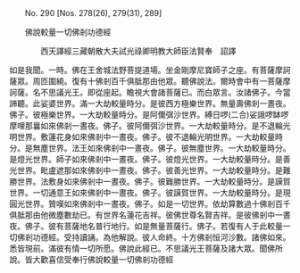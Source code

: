 ﻿　　No. 290 [Nos. 278(26), 279(31), 289]

　　佛說較量一切佛剎功德經



　　　　西天譯經三藏朝散大夫試光祿卿明教大師臣法賢奉　詔譯


如是我聞。一時。佛在王舍城法野菩提道場。坐金剛摩尼寶師子之座。有菩薩摩訶薩眾。周匝圍繞。復有十佛剎百千俱胝那由他眾。聽佛說法。爾時會中有一菩薩摩訶薩。名不思議光王。即從座起。瞻視大會諸菩薩已。而白眾言。汝諸佛子。今當諦聽。此娑婆世界。滿一大劫較量時分。是彼西方極樂世界。無量壽佛剎一晝夜。佛子。彼極樂世界。一大劫較量時分。是阿儞弭沙世界。縛日啰(二合)娑誐啰缽啰摩哩那曩如來佛剎一晝夜。佛子。彼阿儞弭沙世界。一大劫較量時分。是不退輪光明世界。敷蓮花身如來佛剎中一晝夜。佛子。彼不退輪光明世界。一大劫較量時分。是無塵世界。法王如來佛剎中一晝夜。佛子。彼無塵世界。一大劫較量時分。是燈光世界。師子如來佛剎中一晝夜。佛子。彼燈光世界。一大劫較量時分。是善光世界。毗盧遮那如來佛剎中一晝夜。佛子。彼善光世界。一大劫較量時分。是難勝世界。法敷身如來佛剎中一晝夜。佛子。彼難勝世界。一大劫較量時分。是謨賀世界。一切通意王如來佛剎中一晝夜。佛子。彼謨賀世界。一大劫較量時分。是現圓光世界。贊嘆如來佛剎中一晝夜。佛子。如是一切世界。依劫算數過十佛剎百千俱胝那由他微塵數劫已。有世界名蓮花吉祥。彼佛世尊名賢吉祥。是彼佛剎中一晝夜。佛子。彼有菩薩地名普行地行。如是無量菩薩行。佛子。若復有人于此較量一切佛剎功德經。受持讀誦。為他解說。彼人命終。十方佛剎恒河沙數。諸佛如來。悉皆現前。滿彼有情一切所愿。佛說此經已。不思議光王菩薩及諸大眾。聞佛所說。皆大歡喜信受奉行佛說較量一切佛剎功德經

